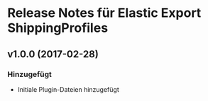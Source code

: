 # Release Notes für Elastic Export ShippingProfiles

## v1.0.0 (2017-02-28)

### Hinzugefügt
- Initiale Plugin-Dateien hinzugefügt